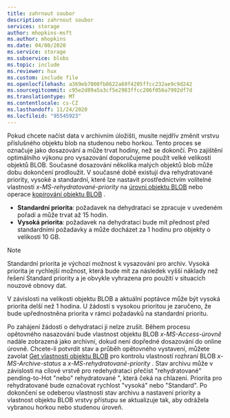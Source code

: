 ```yaml
---
title: zahrnout soubor
description: zahrnout soubor
services: storage
author: mhopkins-msft
ms.author: mhopkins
ms.date: 04/08/2020
ms.service: storage
ms.subservice: blobs
ms.topic: include
ms.reviewer: hux
ms.custom: include file
ms.openlocfilehash: a369eb7000fb8622a69f4205ffcc232ae9c9d242
ms.sourcegitcommit: c95e2d89a5a3cf5e2983ffcc206f056a7992df7d
ms.translationtype: MT
ms.contentlocale: cs-CZ
ms.lasthandoff: 11/24/2020
ms.locfileid: "95545923"
---
```

Pokud chcete načíst data v archivním úložišti, musíte nejdřív změnit vrstvu příslušného objektu blob na studenou nebo horkou. Tento proces se označuje jako dosazování a může trvat hodiny, než se dokončí. Pro zajištění optimálního výkonu pro vysazování doporučujeme použít velké velikosti objektů BLOB. Současné dosazování několika malých objektů blob může dobu dokončení prodloužit. V současné době existují dva rehydratované priority, vysoké a standardní, které lze nastavit prostřednictvím volitelné vlastnosti *x-MS-rehydratované-priority* na [úrovni objektu BLOB](/rest/api/storageservices/set-blob-tier) nebo operace [kopírování objektu BLOB](/rest/api/storageservices/copy-blob) .

* **Standardní priorita**: požadavek na dehydrataci se zpracuje v uvedeném pořadí a může trvat až 15 hodin.
* **Vysoká priorita**: požadavek na dehydrataci bude mít přednost před standardními požadavky a může docházet za 1 hodinu pro objekty o velikosti 10 GB. 

> [!NOTE]
> Standardní priorita je výchozí možnost k vysazování pro archiv. Vysoká priorita je rychlejší možnost, která bude mít za následek vyšší náklady než řešení Standard priority a je obvykle vyhrazena pro použití v situacích nouzové obnovy dat.
>
> V závislosti na velikosti objektu BLOB a aktuální poptávce může být vysoká priorita delší než 1 hodina. U žádostí s vysokou prioritou je zaručeno, že bude upřednostněna priorita v rámci požadavků na standardní prioritu.

Po zahájení žádosti o dehydrataci ji nelze zrušit. Během procesu opětovného nasazování bude vlastnost objektu BLOB *x-MS-Access-úrovně* nadále zobrazená jako archivní, dokud není dopředné dosazování do online úrovně. Chcete-li potvrdit stav a průběh opětovného vystavení, můžete zavolat [Get vlastnosti objektu BLOB](/rest/api/storageservices/get-blob-properties) pro kontrolu vlastností rozhraní BLOB *x-MS-Archive-status* a *x-MS-rehydratované-priority* . Stav archivu může v závislosti na cílové vrstvě pro redehydrataci přečíst "rehydratované" pending-to-Hot "nebo" rehydratované ", která čeká na chlazení. Priorita pro rehydratované bude označovat rychlost "vysoká" nebo "Standard". Po dokončení se odeberou vlastnosti stav archivu a nastavení priority a vlastnost objektu BLOB vrstvy přístupu se aktualizuje tak, aby odrážela vybranou horkou nebo studenou úroveň.